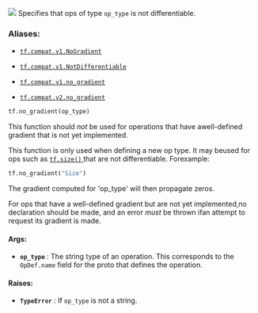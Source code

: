 ![](https://tensorflow.google.cn/images/tf_logo_32px.png)
Specifies that ops of type  `op_type`  is not differentiable.

### Aliases:

- [ `tf.compat.v1.NoGradient` ](/api_docs/python/tf/no_gradient)

- [ `tf.compat.v1.NotDifferentiable` ](/api_docs/python/tf/no_gradient)

- [ `tf.compat.v1.no_gradient` ](/api_docs/python/tf/no_gradient)

- [ `tf.compat.v2.no_gradient` ](/api_docs/python/tf/no_gradient)


```python
tf.no_gradient(op_type)
```


This function should <em>not</em> be used for operations that have awell-defined gradient that is not yet implemented.

This function is only used when defining a new op type. It may beused for ops such as [ `tf.size()` ](https://tensorflow.google.cn/api_docs/python/tf/size) that are not differentiable.  Forexample:


```python
tf.no_gradient("Size")

```


The gradient computed for 'op_type' will then propagate zeros.

For ops that have a well-defined gradient but are not yet implemented,no declaration should be made, and an error <em>must</em> be thrown ifan attempt to request its gradient is made.

#### Args:

- **`op_type`** : The string type of an operation. This corresponds to the `OpDef.name`  field for the proto that defines the operation.

#### Raises:

- **`TypeError`** : If  `op_type`  is not a string.
